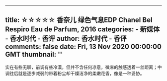 
---
title: ☆☆☆☆☆ 香奈儿 绿色气息EDP Chanel Bel Respiro Eau de Parfum, 2016
categories: 
    - 新媒体
    - 香水时代 - 香评
author: 香水时代 - 香评
comments: false
date: Fri, 13 Nov 2020 00:00:00 GMT
thumbnail: ''
---

<div>   
实在有些无聊，前调有些冷漠，但并不含任何凉意，微麻的触感透着一丝距离；中调往后就是逐步减弱的带着粉尘却干燥洁净的柔嫩花香，像是一种妥协。  
</div>
            
